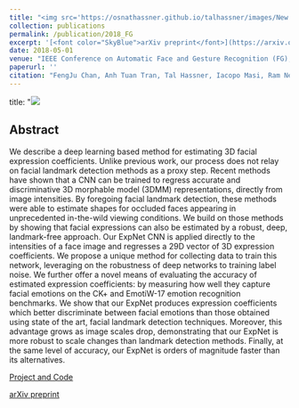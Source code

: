 ```yaml
---
title: "<img src='https://osnathassner.github.io/talhassner/images/New - Icon.jpg' width='80'> ExpNet: Landmark-Free, Deep, 3D Facial Expressions"
collection: publications
permalink: /publication/2018_FG
excerpt: '[<font color="SkyBlue">arXiv preprint</font>](https://arxiv.org/abs/1802.00542)'
date: 2018-05-01
venue: "IEEE Conference on Automatic Face and Gesture Recognition (FG), Xi'an, China"
paperurl: ''
citation: "FengJu Chan, Anh Tuan Tran, Tal Hassner, Iacopo Masi, Ram Nevatia, Gerard Medioni. (2018). &quot;ExpNet: Landmark-Free, Deep, 3D Facial Expressions.&quot; <i>IEEE Conference on Automatic Face and Gesture Recognition (FG), Xi'an, China</i>."
---
```



title: "<img src='https://osnathassner.github.io/talhassner/images/ExpNet - Icon.jpg'>

Abstract
------
We describe a deep learning based method for estimating 3D facial expression coefficients. Unlike previous work, our process does not relay on facial landmark detection methods as a proxy step. Recent methods have shown that a CNN can be trained to regress accurate and discriminative 3D morphable model (3DMM) representations, directly from image intensities. By foregoing facial landmark detection, these methods were able to estimate shapes for occluded faces appearing in unprecedented in-the-wild viewing conditions. We build on those methods by showing that facial expressions can also be estimated by a robust, deep, landmark-free approach. Our ExpNet CNN is applied directly to the intensities of a face image and regresses a 29D vector of 3D expression coefficients. We propose a unique method for collecting data to train this network, leveraging on the robustness of deep networks to training label noise. We further offer a novel means of evaluating the accuracy of estimated expression coefficients: by measuring how well they capture facial emotions on the CK+ and EmotiW-17 emotion recognition benchmarks. We show that our ExpNet produces expression coefficients which better discriminate between facial emotions than those obtained using state of the art, facial landmark detection techniques. Moreover, this advantage grows as image scales drop, demonstrating that our ExpNet is more robust to scale changes than landmark detection methods. Finally, at the same level of accuracy, our ExpNet is orders of magnitude faster than its alternatives. 


[Project and Code](https://github.com/fengju514/Expression-Net)

[arXiv preprint](https://arxiv.org/abs/1802.00542)
